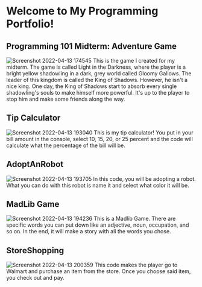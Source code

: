 # Welcome to My Programming Portfolio! 

## Programming 101 Midterm: Adventure Game
![Screenshot 2022-04-13 174545](https://user-images.githubusercontent.com/101207838/163282155-65e82d3b-72a8-41f2-b3b6-e5d5d937aeb2.jpg)
This is the game I created for my midterm. The game is called Light in the Darkness, where the player is a bright yellow shadowling in a dark, grey world called Gloomy Gallows. The leader of this kingdom is called the King of Shadows. However, he isn't a nice king. One day, the King of Shadows start to absorb every single shadowling's souls to make himself more powerful. It's up to the player to stop him and make some friends along the way. 

## Tip Calculator 
![Screenshot 2022-04-13 193040](https://user-images.githubusercontent.com/101207838/163291146-046e2f20-4cde-4fe4-a833-5de1dd4921a2.jpg)
This is my tip calculator! You put in your bill amount in the console, select 10, 15, 20, or 25 percent and the code will calculate what the percentage of the bill will be. 

## AdoptAnRobot
![Screenshot 2022-04-13 193705](https://user-images.githubusercontent.com/101207838/163291557-64af9aa1-1e39-4725-b46a-d76e044395d4.jpg)
In this code, you will be adopting a robot. What you can do with this robot is name it and select what color it will be. 

## MadLib Game 
![Screenshot 2022-04-13 194236](https://user-images.githubusercontent.com/101207838/163292051-d5515146-e709-4554-81b2-a366212ac1fd.jpg)
This is a Madlib Game. There are specific words you can put down like an adjective, noun, occupation, and so on. In the end, it will make a story with all the words you chose. 

## StoreShopping 
![Screenshot 2022-04-13 200359](https://user-images.githubusercontent.com/101207838/163293874-987ccfd8-1aac-48db-bf5c-fc1a8da97e81.jpg)
This code makes the player go to Walmart and purchase an item from the store. Once you choose said item, you check out and pay. 


